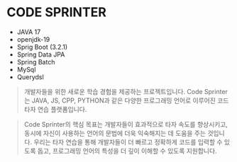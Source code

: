 # CODE SPRINTER

- JAVA 17
- openjdk-19
- Sprig Boot (3.2.1)
- Spring Data JPA
- Spring Batch
- MySql
- Querydsl


>개발자들을 위한 새로운 학습 경험을 제공하는 프로젝트입니다.
Code Sprinter는 JAVA, JS, CPP, PYTHON과 같은 다양한 프로그래밍 언어로 이루어진 코드 타자 연습 플랫폼입니다.

> Code Sprinter의 핵심 목표는 개발자들이 효과적으로 타자 속도를 향상시키고,
동시에 자신이 사용하는 언어의 문법에 더욱 익숙해지는 데 도움을 주는 것입니다.
우리는 타자 연습을 통해 개발자들이 더 빠르고 정확하게 코드를 입력할 수 있도록 돕고,
프로그래밍 언어의 특성을 더 깊이 이해할 수 있도록 지원합니다.
